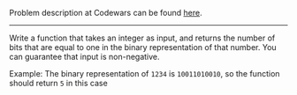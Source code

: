Problem description at Codewars can be found
[here](https://www.codewars.com/kata/526571aae218b8ee490006f4/train/python).

-------------

Write a function that takes an integer as input, and returns the number of bits that are equal to
one in the binary representation of that number. You can guarantee that input is non-negative.
<br>

Example: The binary representation of `1234` is `10011010010`, so the function should return `5` in
this case
